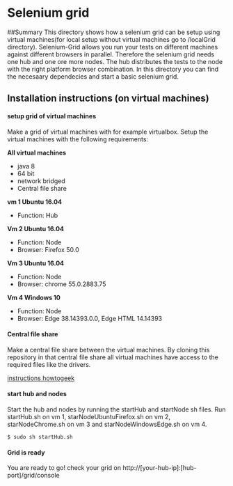 # Selenium grid

##Summary
This directory shows how a selenium grid can be setup using virtual machines(for local setup without virtual machines go to /localGrid directory). Selenium-Grid allows you run your tests on different machines against different browsers in parallel.
Therefore the selenium grid needs one hub and one ore more nodes. The hub distributes the tests to the node with the right platform browser combination. In this directory you can find the necesaary dependecies and start a basic selenium grid. 

## Installation instructions (on virtual machines)

#### setup grid of virtual machines
Make a grid of virtual machines with for example virtualbox. Setup the virtual machines with the following requirements:

**All virtual machines**
- java 8
- 64 bit
- network bridged
- Central file share

**vm 1 Ubuntu 16.04**
- Function: Hub

**Vm 2 Ubuntu 16.04**
 - Function: Node
 - Browser: Firefox 50.0
 
**Vm 3 Ubuntu 16.04**
  - Function: Node
  - Browser: chrome 55.0.2883.75

**Vm 4 Windows 10**
- Function: Node
- Browser: Edge 38.14393.0.0, Edge HTML 14.14393

#### Central file share
Make a central file share between the virtual machines. By cloning this repository in that central file share all virtual machines have access to the required files like the drivers. 

[instructions howtogeek](http://www.howtogeek.com/187703/how-to-access-folders-on-your-host-machine-from-an-ubuntu-virtual-machine-in-virtualbox/)

#### start hub and nodes
Start the hub and nodes by running the startHub and startNode sh files. Run startHub.sh on vm 1, starNodeUbuntuFirefox.sh on vm 2, 
starNodeChrome.sh on vm 3 and starNodeWindowsEdge.sh on vm 4. 

``` command
$ sudo sh startHub.sh
```

#### Grid is ready
You are ready to go! check your grid on http://[your-hub-ip]:[hub-port]/grid/console
